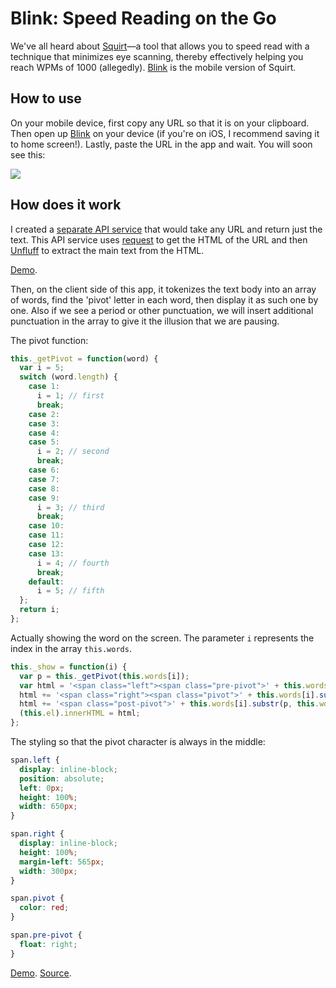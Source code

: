 
# Blink: Speed Reading on the Go

We've all heard about [Squirt](https://www.squirt.io/)—a tool that allows you to speed read with a technique that minimizes eye scanning, thereby effectively helping you reach WPMs of 1000 (allegedly). [Blink](http://blinkread.herokuapp.com) is the mobile version of Squirt.

## How to use

On your mobile device, first copy any URL so that it is on your clipboard. Then open up [Blink](http://blinkread.herokuapp.com) on your device (if you're on iOS, I recommend saving it to home screen!). Lastly, paste the URL in the app and wait. You will soon see this:

![](http://i.imgur.com/JRZJKDv.gif)

## How does it work

I created a [separate API service](https://github.com/lambtron/fetchtext-api) that would take any URL and return just the text. This API service uses [request](https://github.com/request/request) to get the HTML of the URL and then [Unfluff](https://github.com/ageitgey/node-unfluff) to extract the main text from the HTML.

[Demo](http://fetchtext-api.herokuapp.com/fetch/?url=http://www.polygon.com/2014/6/26/5842180/shovel-knight-review-pc-3ds-wii-u).

Then, on the client side of this app, it tokenizes the text body into an array of words, find the 'pivot' letter in each word, then display it as such one by one. Also if we see a period or other punctuation, we will insert additional punctuation in the array to give it the illusion that we are pausing.

The pivot function:

```javascript
this._getPivot = function(word) {
  var i = 5;
  switch (word.length) {
    case 1:
      i = 1; // first
      break;
    case 2:
    case 3:
    case 4:
    case 5:
      i = 2; // second
      break;
    case 6:
    case 7:
    case 8:
    case 9:
      i = 3; // third
      break;
    case 10:
    case 11:
    case 12:
    case 13:
      i = 4; // fourth
      break;
    default:
      i = 5; // fifth
  };
  return i;
};
```

Actually showing the word on the screen. The parameter `i` represents the index in the array `this.words`.

```javascript
this._show = function(i) {
  var p = this._getPivot(this.words[i]);
  var html = '<span class="left"><span class="pre-pivot">' + this.words[i].substr(0, p - 1) + '</span></span>';
  html += '<span class="right"><span class="pivot">' + this.words[i].substr(p - 1, 1) + '</span>';
  html += '<span class="post-pivot">' + this.words[i].substr(p, this.words[i].length - p) + '</span></span>';
  (this.el).innerHTML = html;
};
```

The styling so that the pivot character is always in the middle:

```css
span.left {
  display: inline-block;
  position: absolute;
  left: 0px;
  height: 100%;
  width: 650px;
}

span.right {
  display: inline-block;
  height: 100%;
  margin-left: 565px;
  width: 300px;
}

span.pivot {
  color: red;
}

span.pre-pivot {
  float: right;
}
```

[Demo](http://blinkread.herokuapp.com). [Source](https://github.com/lambtron/blink).